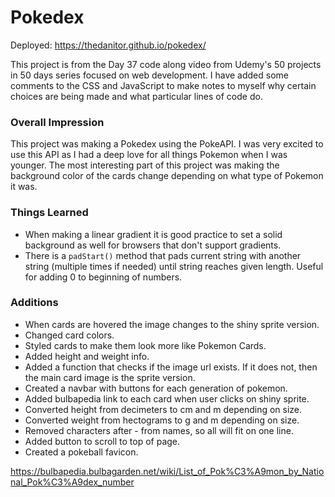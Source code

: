 # Pokedex

Deployed: https://thedanitor.github.io/pokedex/

This project is from the Day 37 code along video from Udemy's 50 projects in 50 days series focused on web development. I have added some comments to the CSS and JavaScript to make notes to myself why certain choices are being made and what particular lines of code do.

### Overall Impression

This project was making a Pokedex using the PokeAPI. I was very excited to use this API as I had a deep love for all things Pokemon when I was younger. The most interesting part of this project was making the background color of the cards change depending on what type of Pokemon it was. 

### Things Learned

* When making a linear gradient it is good practice to set a solid background as well for browsers that don't support gradients.
* There is a ```padStart()``` method that pads current string with another string (multiple times if needed) until string reaches given length. Useful for adding 0 to beginning of numbers.

### Additions

* When cards are hovered the image changes to the shiny sprite version.
* Changed card colors.
* Styled cards to make them look more like Pokemon Cards.
* Added height and weight info.
* Added a function that checks if the image url exists. If it does not, then the main card image is the sprite version.
* Created a navbar with buttons for each generation of pokemon.
* Added bulbapedia link to each card when user clicks on shiny sprite.
* Converted height from decimeters to cm and m depending on size.
* Converted weight from hectograms to g and m depending on size.
* Removed characters after - from names, so all will fit on one line.
* Added button to scroll to top of page.
* Created a pokeball favicon.

https://bulbapedia.bulbagarden.net/wiki/List_of_Pok%C3%A9mon_by_National_Pok%C3%A9dex_number